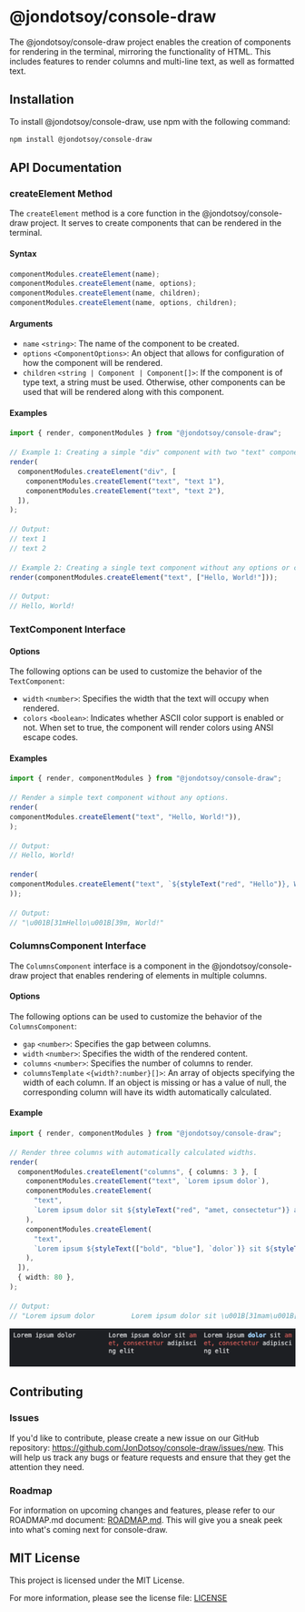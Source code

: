 # @jondotsoy/console-draw

The @jondotsoy/console-draw project enables the creation of components for rendering in the terminal, mirroring the functionality of HTML. This includes features to render columns and multi-line text, as well as formatted text.

## Installation

To install @jondotsoy/console-draw, use npm with the following command:

```bash
npm install @jondotsoy/console-draw
```

## API Documentation

### createElement Method

The `createElement` method is a core function in the @jondotsoy/console-draw project. It serves to create components that can be rendered in the terminal.

#### Syntax

```ts
componentModules.createElement(name);
componentModules.createElement(name, options);
componentModules.createElement(name, children);
componentModules.createElement(name, options, children);
```

#### Arguments

- `name` `<string>`: The name of the component to be created.
- `options` `<ComponentOptions>`: An object that allows for configuration of how the component will be rendered.
- `children` `<string | Component | Component[]>`: If the component is of type text, a string must be used. Otherwise, other components can be used that will be rendered along with this component.

#### Examples

```ts
import { render, componentModules } from "@jondotsoy/console-draw";

// Example 1: Creating a simple "div" component with two "text" components as children.
render(
  componentModules.createElement("div", [
    componentModules.createElement("text", "text 1"),
    componentModules.createElement("text", "text 2"),
  ]),
);

// Output:
// text 1
// text 2

// Example 2: Creating a single text component without any options or children.
render(componentModules.createElement("text", ["Hello, World!"]));

// Output:
// Hello, World!
```

### TextComponent Interface

#### Options

The following options can be used to customize the behavior of the `TextComponent`:

- `width` `<number>`: Specifies the width that the text will occupy when rendered.
- `colors` `<boolean>`: Indicates whether ASCII color support is enabled or not. When set to true, the component will render colors using ANSI escape codes.

#### Examples

```ts
import { render, componentModules } from "@jondotsoy/console-draw";

// Render a simple text component without any options.
render(
componentModules.createElement("text", "Hello, World!")),
);

// Output:
// Hello, World!

render(
componentModules.createElement("text", `${styleText("red", "Hello")}, World!`),
));

// Output:
// "\u001B[31mHello\u001B[39m, World!"
```

### ColumnsComponent Interface

The `ColumnsComponent` interface is a component in the @jondotsoy/console-draw project that enables rendering of elements in multiple columns.

#### Options

The following options can be used to customize the behavior of the `ColumnsComponent`:

- `gap` `<number>`: Specifies the gap between columns.
- `width` `<number>`: Specifies the width of the rendered content.
- `columns` `<number>`: Specifies the number of columns to render.
- `columnsTemplate` `<{width?:number}[]>`: An array of objects specifying the width of each column. If an object is missing or has a value of null, the corresponding column will have its width automatically calculated.

#### Example

```ts
import { render, componentModules } from "@jondotsoy/console-draw";

// Render three columns with automatically calculated widths.
render(
  componentModules.createElement("columns", { columns: 3 }, [
    componentModules.createElement("text", `Lorem ipsum dolor`),
    componentModules.createElement(
      "text",
      `Lorem ipsum dolor sit ${styleText("red", "amet, consectetur")} adipiscing elit`,
    ),
    componentModules.createElement(
      "text",
      `Lorem ipsum ${styleText(["bold", "blue"], `dolor`)} sit ${styleText("red", "amet, consectetur")} adipiscing elit`,
    ),
  ]),
  { width: 80 },
);

// Output:
// "Lorem ipsum dolor         Lorem ipsum dolor sit \u001B[31mam\u001B[39m  Lorem ipsum \u001B[1m\u001B[34mdolor\u001B[39m\u001B[22m sit \u001B[31mam\u001B[39m  \n                          \u001B[31met, consectetur\u001B[39m adipisci  \u001B[31met, consectetur\u001B[39m adipisci  \n                          ng elit                   ng elit                   "
```

![Example Snap Columns with 3 long](docs/assets/snap-sample-columns-1.png)

## Contributing

### Issues

If you'd like to contribute, please create a new issue on our GitHub repository: https://github.com/JonDotsoy/console-draw/issues/new. This will help us track any bugs or feature requests and ensure that they get the attention they need.

### Roadmap

For information on upcoming changes and features, please refer to our ROADMAP.md document: [ROADMAP.md](./ROADMAP.md). This will give you a sneak peek into what's coming next for console-draw.

## MIT License

This project is licensed under the MIT License.

For more information, please see the license file: [LICENSE](./LICENSE)

